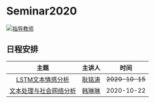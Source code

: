 # Seminar2020
  
[![指导教师](https://img.shields.io/badge/%E6%8C%87%E5%AF%BC%E6%95%99%E5%B8%88-%E5%87%A4%E4%B8%BD%E6%B4%B2-blue)](http://tongji.tjufe.edu.cn/info/1069/1217.htm)  
## 日程安排
主题 | 主讲人 | 时间
:----: | :----: | :----:
[LSTM文本情感分析](https://github.com/TUFE-I307/Seminar2020/tree/main/LSTM%E6%96%87%E6%9C%AC%E6%83%85%E6%84%9F%E5%88%86%E6%9E%90) | [耿铭涛](https://github.com/740904774) | ~~2020-10-15~~
[文本处理与社会网络分析](https://github.com/TUFE-I307/Seminar-MachineLearning/tree/master/4.%E6%9C%B4%E7%B4%A0%E8%B4%9D%E5%8F%B6%E6%96%AF) | [韩琳琳](https://github.com/SA5233) | 2020-10-22


